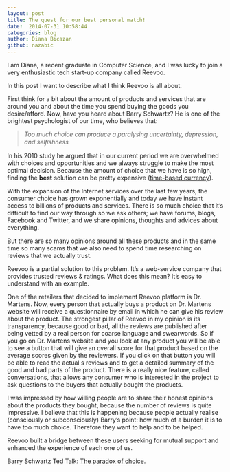 ```yaml
---
layout: post
title: The quest for our best personal match!
date:  2014-07-31 10:58:44
categories: blog
author: Diana Bicazan
github: nazabic
---
```


I am Diana, a recent graduate in Computer Science, and I was lucky to join a very enthusiastic tech start-up company called Reevoo.

In this post I want to describe what I think Reevoo is all about.

First think for a bit about the amount of products and services that are around you and about the time you spend buying the goods you desire/afford. Now, have you heard about Barry Schwartz? He is one of the brightest psychologist of our time, who believes that:

> _Too much choice can produce a paralysing uncertainty, depression, and selﬁshness_

In his 2010 study he argued that in our current period we are overwhelmed with choices and opportunities and we always struggle to make the most optimal decision. Because the amount of choice that we have is so high, finding the __best__ solution can be pretty expensive ([time-based currency](http://en.wikipedia.org/wiki/Time-based_currency)).

With the expansion of the Internet services over the last few years, the consumer choice has grown exponentially and today we have instant access to billions of products and services.
There is so much choice that it’s difficult to find our way through so we ask others; we have forums, blogs, Facebook and Twitter, and we share opinions, thoughts and advices about everything.

But there are so many opinions around all these products and in the same time so many scams that we also need to spend time researching on reviews that we actually trust.

Reevoo is a partial solution to this problem. It’s a web-service company that provides trusted reviews & ratings. What does this mean? It’s easy to understand with an example.

One of the retailers that decided to implement Reevoo platform is Dr. Martens.
Now, every person that actually buys a product on Dr. Martens website will receive a questionnaire by email in which he can give his review about the product.
The strongest pillar of Reevoo in my opinion is its transparency, because good or bad, all the reviews are published after being vetted by a real person for coarse language and swearwords. So if you go on Dr. Martens website and you look at any product you will be able to see a button that will give an overall score for that product based on the average scores given by the reviewers. If you click on that button you will be able to read the actual  s reviews and to get a detailed summary of the good and bad parts of the product.
There is a really nice feature, called conversations, that allows any consumer who is interested in the project to ask questions to the buyers that actually bought the products.


I was impressed by how willing people are to share their honest opinions about the products they bought, because the number of reviews is quite impressive. I believe that this is happening because people actually realise (consciously or subconsciously) Barry’s point: how much of a burden it is to have too much choice. Therefore they want to help and to be helped.

Reevoo built a bridge between these users seeking for mutual support and enhanced the experience of each one of us.


Barry Schwartz Ted Talk: [The paradox of choice][Barry].

[Barry]: http://www.ted.com/talks/barry_schwartz_on_the_paradox_of_choice

